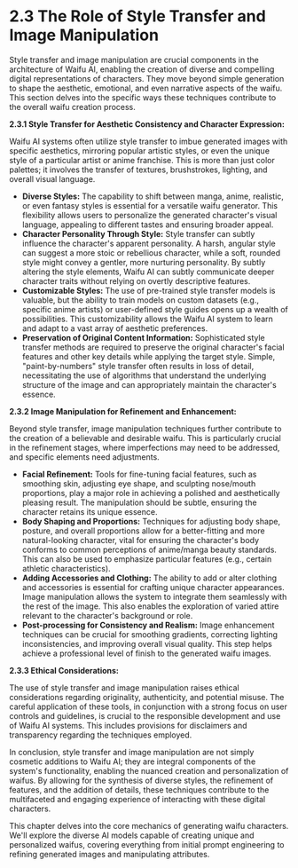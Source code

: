 # 2.3 The Role of Style Transfer and Image Manipulation

Style transfer and image manipulation are crucial components in the architecture of Waifu AI, enabling the creation of diverse and compelling digital representations of characters.  They move beyond simple generation to shape the aesthetic, emotional, and even narrative aspects of the waifu. This section delves into the specific ways these techniques contribute to the overall waifu creation process.

**2.3.1 Style Transfer for Aesthetic Consistency and Character Expression:**

Waifu AI systems often utilize style transfer to imbue generated images with specific aesthetics, mirroring popular artistic styles, or even the unique style of a particular artist or anime franchise. This is more than just color palettes; it involves the transfer of textures, brushstrokes, lighting, and overall visual language.

* **Diverse Styles:**  The capability to shift between manga, anime, realistic, or even fantasy styles is essential for a versatile waifu generator.  This flexibility allows users to personalize the generated character's visual language, appealing to different tastes and ensuring broader appeal.
* **Character Personality Through Style:**  Style transfer can subtly influence the character's apparent personality. A harsh, angular style can suggest a more stoic or rebellious character, while a soft, rounded style might convey a gentler, more nurturing personality.  By subtly altering the style elements, Waifu AI can subtly communicate deeper character traits without relying on overtly descriptive features.
* **Customizable Styles:**  The use of pre-trained style transfer models is valuable, but the ability to train models on custom datasets (e.g., specific anime artists) or user-defined style guides opens up a wealth of possibilities.  This customizability allows the Waifu AI system to learn and adapt to a vast array of aesthetic preferences.
* **Preservation of Original Content Information:** Sophisticated style transfer methods are required to preserve the original character's facial features and other key details while applying the target style.  Simple, "paint-by-numbers" style transfer often results in loss of detail, necessitating the use of algorithms that understand the underlying structure of the image and can appropriately maintain the character's essence.

**2.3.2 Image Manipulation for Refinement and Enhancement:**

Beyond style transfer, image manipulation techniques further contribute to the creation of a believable and desirable waifu. This is particularly crucial in the refinement stages, where imperfections may need to be addressed, and specific elements need adjustments.

* **Facial Refinement:**  Tools for fine-tuning facial features, such as smoothing skin, adjusting eye shape, and sculpting nose/mouth proportions, play a major role in achieving a polished and aesthetically pleasing result.  The manipulation should be subtle, ensuring the character retains its unique essence.
* **Body Shaping and Proportions:**  Techniques for adjusting body shape, posture, and overall proportions allow for a better-fitting and more natural-looking character, vital for ensuring the character's body conforms to common perceptions of anime/manga beauty standards.  This can also be used to emphasize particular features (e.g., certain athletic characteristics).
* **Adding Accessories and Clothing:**  The ability to add or alter clothing and accessories is essential for crafting unique character appearances. Image manipulation allows the system to integrate them seamlessly with the rest of the image. This also enables the exploration of varied attire relevant to the character's background or role.
* **Post-processing for Consistency and Realism:** Image enhancement techniques can be crucial for smoothing gradients, correcting lighting inconsistencies, and improving overall visual quality. This step helps achieve a professional level of finish to the generated waifu images.

**2.3.3 Ethical Considerations:**

The use of style transfer and image manipulation raises ethical considerations regarding originality, authenticity, and potential misuse.  The careful application of these tools, in conjunction with a strong focus on user controls and guidelines, is crucial to the responsible development and use of Waifu AI systems. This includes provisions for disclaimers and transparency regarding the techniques employed.

In conclusion, style transfer and image manipulation are not simply cosmetic additions to Waifu AI; they are integral components of the system's functionality, enabling the nuanced creation and personalization of waifus. By allowing for the synthesis of diverse styles, the refinement of features, and the addition of details, these techniques contribute to the multifaceted and engaging experience of interacting with these digital characters.


This chapter delves into the core mechanics of generating waifu characters.  We'll explore the diverse AI models capable of creating unique and personalized waifus, covering everything from initial prompt engineering to refining generated images and manipulating attributes.
